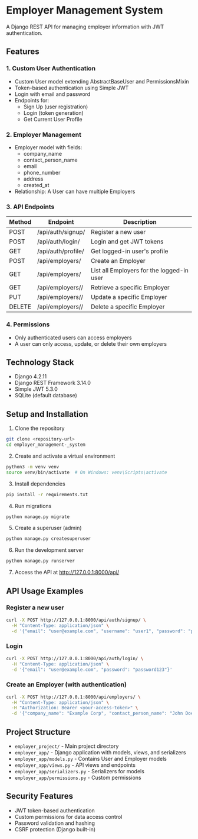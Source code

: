 # Employer Management System

A Django REST API for managing employer information with JWT authentication.

## Features

### 1. Custom User Authentication
- Custom User model extending AbstractBaseUser and PermissionsMixin
- Token-based authentication using Simple JWT
- Login with email and password
- Endpoints for:
  - Sign Up (user registration)
  - Login (token generation)
  - Get Current User Profile

### 2. Employer Management
- Employer model with fields:
  - company_name
  - contact_person_name
  - email
  - phone_number
  - address
  - created_at
- Relationship: A User can have multiple Employers

### 3. API Endpoints

| Method | Endpoint | Description |
|--------|----------|-------------|
| POST | /api/auth/signup/ | Register a new user |
| POST | /api/auth/login/ | Login and get JWT tokens |
| GET | /api/auth/profile/ | Get logged-in user's profile |
| POST | /api/employers/ | Create an Employer |
| GET | /api/employers/ | List all Employers for the logged-in user |
| GET | /api/employers/<id>/ | Retrieve a specific Employer |
| PUT | /api/employers/<id>/ | Update a specific Employer |
| DELETE | /api/employers/<id>/ | Delete a specific Employer |

### 4. Permissions
- Only authenticated users can access employers
- A user can only access, update, or delete their own employers

## Technology Stack
- Django 4.2.11
- Django REST Framework 3.14.0
- Simple JWT 5.3.0
- SQLite (default database)

## Setup and Installation

1. Clone the repository
```bash
git clone <repository-url>
cd employer_management-_system
```

2. Create and activate a virtual environment
```bash
python3 -m venv venv
source venv/bin/activate  # On Windows: venv\Scripts\activate
```

3. Install dependencies
```bash
pip install -r requirements.txt
```

4. Run migrations
```bash
python manage.py migrate
```

5. Create a superuser (admin)
```bash
python manage.py createsuperuser
```

6. Run the development server
```bash
python manage.py runserver
```

7. Access the API at http://127.0.0.1:8000/api/

## API Usage Examples

### Register a new user
```bash
curl -X POST http://127.0.0.1:8000/api/auth/signup/ \
  -H "Content-Type: application/json" \
  -d '{"email": "user@example.com", "username": "user1", "password": "password123", "confirm_password": "password123"}'
```

### Login
```bash
curl -X POST http://127.0.0.1:8000/api/auth/login/ \
  -H "Content-Type: application/json" \
  -d '{"email": "user@example.com", "password": "password123"}'
```

### Create an Employer (with authentication)
```bash
curl -X POST http://127.0.0.1:8000/api/employers/ \
  -H "Content-Type: application/json" \
  -H "Authorization: Bearer <your-access-token>" \
  -d '{"company_name": "Example Corp", "contact_person_name": "John Doe", "email": "contact@example.com", "phone_number": "123-456-7890", "address": "123 Main St"}'
```

## Project Structure
- `employer_project/` - Main project directory
- `employer_app/` - Django application with models, views, and serializers
- `employer_app/models.py` - Contains User and Employer models
- `employer_app/views.py` - API views and endpoints
- `employer_app/serializers.py` - Serializers for models
- `employer_app/permissions.py` - Custom permissions

## Security Features
- JWT token-based authentication
- Custom permissions for data access control
- Password validation and hashing
- CSRF protection (Django built-in)
